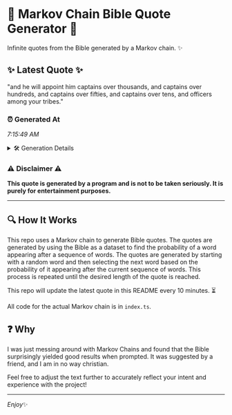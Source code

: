 # 📖 Markov Chain Bible Quote Generator 📖

Infinite quotes from the Bible generated by a Markov chain. ✨

## ✨ Latest Quote ✨
"and he will appoint him captains over thousands, and captains over hundreds, and captains over fifties, and captains over tens, and officers among your tribes."

### ⏰ Generated At
*7:15:49 AM*

<details>
    <summary>🛠️ Generation Details</summary>
    <p>
        <strong>🌱 Seed:</strong> and<br>
        <strong>🔄 Iterations:</strong> 24<br>
        <strong>📜 Context History:</strong><br>[ and ]: he<br>[ and, he ]: will<br>[ and, he, will ]: appoint<br>[ and, he, will, appoint ]: him<br>[ and, he, will, appoint, him ]: captains<br>[ and, he, will, appoint, him, captains ]: over<br>[ he, will, appoint, him, captains, over ]: thousands,<br>[ will, appoint, him, captains, over, thousands, ]: and<br>[ appoint, him, captains, over, thousands,, and ]: captains<br>[ him, captains, over, thousands,, and, captains ]: over<br>[ captains, over, thousands,, and, captains, over ]: hundreds,<br>[ over, thousands,, and, captains, over, hundreds, ]: and<br>[ thousands,, and, captains, over, hundreds,, and ]: captains<br>[ and, captains, over, hundreds,, and, captains ]: over<br>[ captains, over, hundreds,, and, captains, over ]: fifties,<br>[ over, hundreds,, and, captains, over, fifties, ]: and<br>[ hundreds,, and, captains, over, fifties,, and ]: captains<br>[ and, captains, over, fifties,, and, captains ]: over<br>[ captains, over, fifties,, and, captains, over ]: tens,<br>[ over, fifties,, and, captains, over, tens, ]: and<br>[ fifties,, and, captains, over, tens,, and ]: officers<br>[ and, captains, over, tens,, and, officers ]: among<br>[ captains, over, tens,, and, officers, among ]: your<br>[ over, tens,, and, officers, among, your ]: tribes.<br>
    </p>
</details>

### ⚠️ Disclaimer ⚠️
**This quote is generated by a program and is not to be taken seriously. It is purely for entertainment purposes.**

---

## 🔍 How It Works

This repo uses a Markov chain to generate Bible quotes. The quotes are generated by using the Bible as a dataset to find the probability of a word appearing after a sequence of words. The quotes are generated by starting with a random word and then selecting the next word based on the probability of it appearing after the current sequence of words. This process is repeated until the desired length of the quote is reached.

This repo will update the latest quote in this README every 10 minutes. ⏳

All code for the actual Markov chain is in `index.ts`.

## ❓ Why

I was just messing around with Markov Chains and found that the Bible surprisingly yielded good results when prompted. 
It was suggested by a friend, and I am in no way christian.

Feel free to adjust the text further to accurately reflect your intent and experience with the project!

---

*Enjoy*✨
